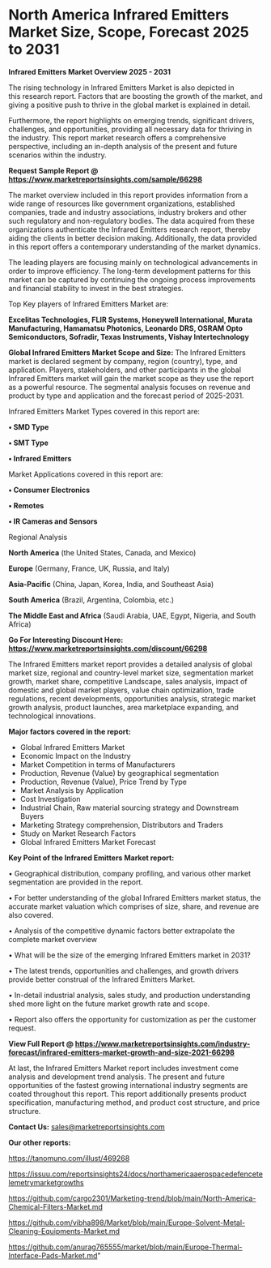 # North America Infrared Emitters Market Size, Scope, Forecast 2025 to 2031

<Strong> Infrared Emitters Market Overview 2025 - 2031</strong>

The rising technology in Infrared Emitters Market is also depicted in this research report. Factors that are boosting the growth of the market, and giving a positive push to thrive in the global market is explained in detail.

Furthermore, the report highlights on emerging trends, significant drivers, challenges, and opportunities, providing all necessary data for thriving in the industry. This report market research offers a comprehensive perspective, including an in-depth analysis of the present and future scenarios within the industry.

<strong>Request Sample Report @ <a href=https://www.marketreportsinsights.com/sample/66298>https://www.marketreportsinsights.com/sample/66298</a></strong>

The market overview included in this report provides information from a wide range of resources like government organizations, established companies, trade and industry associations, industry brokers and other such regulatory and non-regulatory bodies. The data acquired from these organizations authenticate the Infrared Emitters research report, thereby aiding the clients in better decision making. Additionally, the data provided in this report offers a contemporary understanding of the market dynamics.

The leading players are focusing mainly on technological advancements in order to improve efficiency. The long-term development patterns for this market can be captured by continuing the ongoing process improvements and financial stability to invest in the best strategies.

Top Key players of Infrared Emitters Market are:

<strong>Excelitas Technologies, FLIR Systems, Honeywell International, Murata Manufacturing, Hamamatsu Photonics, Leonardo DRS, OSRAM Opto Semiconductors, Sofradir, Texas Instruments, Vishay Intertechnology</strong>

<strong><b>Global Infrared Emitters Market Scope and Size:</b></strong>
The Infrared Emitters market is declared segment by company, region (country), type, and application. Players, stakeholders, and other participants in the global Infrared Emitters market will gain the market scope as they use the report as a powerful resource. The segmental analysis focuses on revenue and product by type and application and the forecast period of 2025-2031.

Infrared Emitters Market Types covered in this report are:

<strong>• SMD Type

• SMT Type

• Infrared Emitters</strong>

Market Applications covered in this report are:

<strong>• Consumer Electronics

• Remotes

• IR Cameras and Sensors</strong> 

Regional Analysis

<strong>North America</strong> (the United States, Canada, and Mexico)

<strong>Europe</strong> (Germany, France, UK, Russia, and Italy)

<strong>Asia-Pacific</strong> (China, Japan, Korea, India, and Southeast Asia)

<strong>South America</strong> (Brazil, Argentina, Colombia, etc.)

<strong>The Middle East and Africa</strong> (Saudi Arabia, UAE, Egypt, Nigeria, and South Africa)

<strong>Go For Interesting Discount Here: <a href=https://www.marketreportsinsights.com/discount/66298>https://www.marketreportsinsights.com/discount/66298</a></strong>

The Infrared Emitters market report provides a detailed analysis of global market size, regional and country-level market size, segmentation market growth, market share, competitive Landscape, sales analysis, impact of domestic and global market players, value chain optimization, trade regulations, recent developments, opportunities analysis, strategic market growth analysis, product launches, area marketplace expanding, and technological innovations.

<strong><b>Major factors covered in the report:</b></strong>
<ul>
  <li>Global Infrared Emitters Market </li>
  <li>Economic Impact on the Industry</li>
  <li>Market Competition in terms of Manufacturers</li>
  <li>Production, Revenue (Value) by geographical segmentation</li>
  <li>Production, Revenue (Value), Price Trend by Type</li>
  <li>Market Analysis by Application</li>
  <li>Cost Investigation</li>
  <li>Industrial Chain, Raw material sourcing strategy and Downstream Buyers</li>
  <li>Marketing Strategy comprehension, Distributors and Traders</li>
  <li>Study on Market Research Factors</li>
  <li>Global Infrared Emitters Market Forecast</li>
</ul>

<strong><b>Key Point of the Infrared Emitters Market report:</b></strong>

• Geographical distribution, company profiling, and various other market segmentation are provided in the report.

• For better understanding of the global Infrared Emitters market status, the accurate market valuation which comprises of size, share, and revenue are also covered.

• Analysis of the competitive dynamic factors better extrapolate the complete market overview

• What will be the size of the emerging Infrared Emitters market in 2031?

• The latest trends, opportunities and challenges, and growth drivers provide better construal of the Infrared Emitters Market.

• In-detail industrial analysis, sales study, and production understanding shed more light on the future market growth rate and scope.

• Report also offers the opportunity for customization as per the customer request.

<strong><b>View Full Report @ <a href=https://www.marketreportsinsights.com/industry-forecast/infrared-emitters-market-growth-and-size-2021-66298>https://www.marketreportsinsights.com/industry-forecast/infrared-emitters-market-growth-and-size-2021-66298</a></b></strong>


At last, the Infrared Emitters Market report includes investment come analysis and development trend analysis. The present and future opportunities of the fastest growing international industry segments are coated throughout this report. This report additionally presents product specification, manufacturing method, and product cost structure, and price structure.

<strong>Contact Us:</strong>
sales@marketreportsinsights.com

<strong>Our other reports:</strong>

<a href=https://tanomuno.com/illust/469268>https://tanomuno.com/illust/469268</a>

<a href=https://issuu.com/reportsinsights24/docs/northamericaaerospacedefencetelemetrymarketgrowths>https://issuu.com/reportsinsights24/docs/northamericaaerospacedefencetelemetrymarketgrowths</a>

<a href=https://github.com/cargo2301/Marketing-trend/blob/main/North-America-Chemical-Filters-Market.md>https://github.com/cargo2301/Marketing-trend/blob/main/North-America-Chemical-Filters-Market.md</a>

<a href=https://github.com/vibha898/Market/blob/main/Europe-Solvent-Metal-Cleaning-Equipments-Market.md>https://github.com/vibha898/Market/blob/main/Europe-Solvent-Metal-Cleaning-Equipments-Market.md</a>

<a href=https://github.com/anurag765555/market/blob/main/Europe-Thermal-Interface-Pads-Market.md>https://github.com/anurag765555/market/blob/main/Europe-Thermal-Interface-Pads-Market.md</a>"
